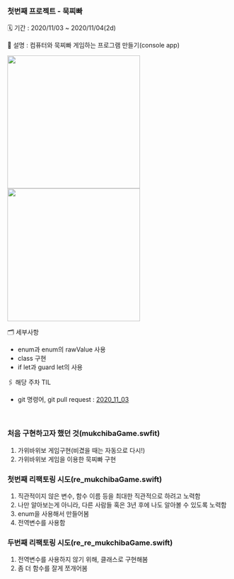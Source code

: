 ### 첫번째 프로젝트 - 묵찌빠
🗓 기간 : 2020/11/03 ~ 2020/11/04(2d)

📝 설명 : 컴퓨터와 묵찌빠 게임하는 프로그램 만들기(console app)

<img width="300" src="https://user-images.githubusercontent.com/49546979/107147258-5fe54480-6990-11eb-8e09-ad96901fa484.png">
<img width="300" src="https://user-images.githubusercontent.com/49546979/107147255-5c51bd80-6990-11eb-89e4-693f6e598b5b.png">

🗂 세부사항
- enum과 enum의 rawValue 사용
- class 구현
- if let과 guard let의 사용

🖇 해당 주차 TIL
- git 명령어,  git pull request : [2020_11_03](https://github.com/lina0322/iOS_yagom_starter_camp/blob/main/TIL/2020_11/2020_11_03.md)

</br>

### 처음 구현하고자 했던 것(mukchibaGame.swfit)

1. 가위바위보 게임구현(비겼을 때는 자동으로 다시!)
2. 가위바위보 게임을 이용한 묵찌빠 구현
   
   
### 첫번째 리팩토링 시도(re_mukchibaGame.swift)

1. 직관적이지 않은 변수, 함수 이름 등을 최대한 직관적으로 하려고 노력함
2. 나만 알아보는게 아니라, 다른 사람들 혹은 3년 후에 나도 알아볼 수 있도록 노력함
3. enum을 사용해서 만들어봄
4. 전역변수를 사용함


### 두번째 리팩토링 시도(re_re_mukchibaGame.swift)

1. 전역변수를 사용하지 않기 위해, 클래스로 구현해봄
2. 좀 더 함수를 잘게 쪼개어봄

